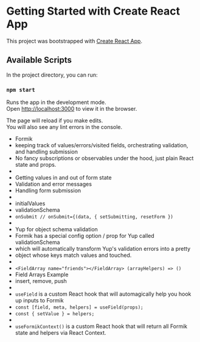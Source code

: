 # Getting Started with Create React App

This project was bootstrapped with [Create React App](https://github.com/facebook/create-react-app).

## Available Scripts

In the project directory, you can run:

### `npm start`

Runs the app in the development mode.\
Open [http://localhost:3000](http://localhost:3000) to view it in the browser.

The page will reload if you make edits.\
You will also see any lint errors in the console.

* Formik
* keeping track of values/errors/visited fields, orchestrating validation, and handling submission
* No fancy subscriptions or observables under the hood, just plain React state and props.
*
* Getting values in and out of form state
* Validation and error messages
* Handling form submission
*
* initialValues
* validationSchema
* `onSubmit // onSubmit={(data, { setSubmitting, resetForm })`
*
* Yup for object schema validation
* Formik has a special config option / prop for Yup called validationSchema
* which will automatically transform Yup's validation errors into a pretty
* object whose keys match values and touched.
*
* `<FieldArray name="friends"></FieldArray> (arrayHelpers) => ()`
* Field Arrays Example
* insert, remove, push
*
* `useField` is a custom React hook that will automagically help you hook up inputs to Formik
* `const [field, meta, helpers] = useField(props);`
* `const { setValue } = helpers;`
*
* `useFormikContext()` is a custom React hook that will return all Formik state and helpers via React Context.